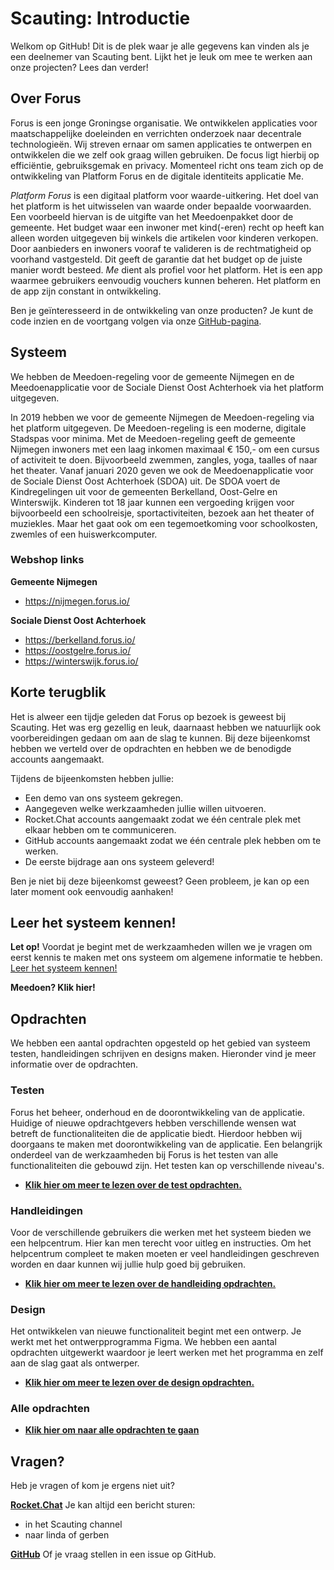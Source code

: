 # Scauting: Introductie
Welkom op GitHub! Dit is de plek waar je alle gegevens kan vinden als je een deelnemer van Scauting bent. Lijkt het je leuk om mee te werken aan onze projecten? Lees dan verder!

## Over Forus
Forus is een jonge Groningse organisatie. We ontwikkelen applicaties voor maatschappelijke doeleinden en verrichten onderzoek naar decentrale technologieën. 
Wij streven ernaar om samen applicaties te ontwerpen en ontwikkelen die we zelf ook graag willen gebruiken. De focus ligt hierbij op efficiëntie, gebruiksgemak en privacy. Momenteel richt ons team zich op de ontwikkeling van Platform Forus en de digitale identiteits applicatie Me. 

_Platform Forus_ is een digitaal platform voor waarde-uitkering. Het doel van het platform is het uitwisselen van waarde onder bepaalde voorwaarden. Een voorbeeld hiervan is de uitgifte van het Meedoenpakket door de gemeente. Het budget waar een inwoner met kind(-eren) recht op heeft kan alleen worden uitgegeven bij winkels die artikelen voor kinderen verkopen. Door aanbieders en inwoners vooraf te valideren is de rechtmatigheid op voorhand vastgesteld. Dit geeft de garantie dat het budget op de juiste manier wordt besteed. _Me_ dient als profiel voor het platform. Het is een app waarmee gebruikers eenvoudig vouchers kunnen beheren. Het platform en de app zijn constant in ontwikkeling. 

Ben je geïnteresseerd in de ontwikkeling van onze producten? Je kunt de code inzien en de voortgang volgen via onze [GitHub-pagina](https://github.com/teamforus). 

## Systeem
We hebben de Meedoen-regeling voor de gemeente Nijmegen en de Meedoenapplicatie voor de Sociale Dienst Oost Achterhoek via het platform uitgegeven.

In 2019 hebben we voor de gemeente Nijmegen de Meedoen-regeling via het platform uitgegeven. De Meedoen-regeling is een moderne, digitale Stadspas voor minima. Met de Meedoen-regeling geeft de gemeente Nijmegen inwoners met een laag inkomen maximaal € 150,- om een cursus of activiteit te doen. Bijvoorbeeld zwemmen, zangles, yoga, taalles of naar het theater. Vanaf januari 2020 geven we ook de Meedoenapplicatie voor de Sociale Dienst Oost Achterhoek (SDOA) uit. De SDOA voert de Kindregelingen uit voor de gemeenten Berkelland, Oost-Gelre en Winterswijk.  Kinderen tot 18 jaar kunnen een vergoeding krijgen voor bijvoorbeeld een schoolreisje, sportactiviteiten, bezoek aan het theater of muziekles. Maar het gaat ook om een tegemoetkoming voor schoolkosten, zwemles of een huiswerkcomputer. 

### Webshop links

**Gemeente Nijmegen**
- https://nijmegen.forus.io/

**Sociale Dienst Oost Achterhoek**
- https://berkelland.forus.io/
- https://oostgelre.forus.io/
- https://winterswijk.forus.io/

## Korte terugblik
Het is alweer een tijdje geleden dat Forus op bezoek is geweest bij Scauting. Het was erg gezellig en leuk, daarnaast hebben we natuurlijk ook voorbereidingen gedaan om aan de slag te kunnen. Bij deze bijeenkomst hebben we verteld over de opdrachten en hebben we de benodigde accounts aangemaakt. 

Tijdens de bijeenkomsten hebben jullie:

- Een demo van ons systeem gekregen.
- Aangegeven welke werkzaamheden jullie willen uitvoeren.
- Rocket.Chat accounts aangemaakt zodat we één centrale plek met elkaar hebben om te communiceren.
- GitHub accounts aangemaakt zodat we één centrale plek hebben om te werken.
- De eerste bijdrage aan ons systeem geleverd!

Ben je niet bij deze bijeenkomst geweest? Geen probleem, je kan op een later moment ook eenvoudig aanhaken!

## Leer het systeem kennen!
**Let op!** Voordat je begint met de werkzaamheden willen we je vragen om eerst kennis te maken met ons systeem om algemene informatie te hebben. [Leer het systeem kennen!](https://github.com/teamforus/scauting/blob/master/opdrachten/README.md)

**Meedoen? Klik hier!**

## Opdrachten
We hebben een aantal opdrachten opgesteld op het gebied van systeem testen, handleidingen schrijven en designs maken. Hieronder vind je meer informatie over de opdrachten.

### Testen
Forus het beheer, onderhoud en de doorontwikkeling van de applicatie. Huidige of nieuwe opdrachtgevers hebben verschillende wensen wat betreft de functionaliteiten die de applicatie biedt. Hierdoor hebben wij doorgaans te maken met doorontwikkeling van de applicatie. Een belangrijk onderdeel van de werkzaamheden bij Forus is het testen van alle functionaliteiten die gebouwd zijn. Het testen kan op verschillende niveau's.

- **[Klik hier om meer te lezen over de test opdrachten.](https://github.com/teamforus/scauting/tree/master/testen)**

### Handleidingen
Voor de verschillende gebruikers die werken met het systeem bieden we een helpcentrum. Hier kan men terecht voor uitleg en instructies. Om het helpcentrum compleet te maken moeten er veel handleidingen geschreven worden en daar kunnen wij jullie hulp goed bij gebruiken. 

- **[Klik hier om meer te lezen over de handleiding opdrachten.](https://github.com/teamforus/scauting/tree/master/handleiding)**

### Design
Het ontwikkelen van nieuwe functionaliteit begint met een ontwerp. Je werkt met het ontwerpprogramma Figma. We hebben een aantal opdrachten uitgewerkt waardoor je leert werken met het programma en zelf aan de slag gaat als ontwerper.

- **[Klik hier om meer te lezen over de design opdrachten.](https://github.com/teamforus/scauting/tree/master/design)**
</details>

### Alle opdrachten
- **[Klik hier om naar alle opdrachten te gaan](https://github.com/teamforus/scauting/issues)**


## Vragen?
Heb je vragen of kom je ergens niet uit? 

**[Rocket.Chat](https://chat.forus.io/home)**
Je kan altijd een bericht sturen: 
-  in het Scauting channel
- naar linda of gerben

**[GitHub](https://github.com/teamforus/scauting/issues)**
Of je vraag stellen in een issue op GitHub.
